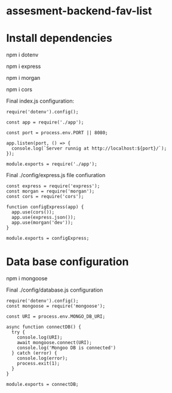 # assesment-backend-fav-list

# Install dependencies
npm i dotenv

npm i express

npm i morgan

npm i cors

Final index.js configuration:

```
require('dotenv').config();

const app = require('./app');

const port = process.env.PORT || 8080;

app.listen(port, () => {
  console.log(`Server runnig at http://localhost:${port}/`);
});

module.exports = require('./app');
```

Final ./config/express.js file confiuration
```
const express = require('express');
const morgan = require('morgan');
const cors = require('cors');

function configExpress(app) {
  app.use(cors());
  app.use(express.json());
  app.use(morgan('dev'));
}

module.exports = configExpress;

```

# Data base configuration
npm i mongoose

Final ./config/database.js configuration
```
require('dotenv').config();
const mongoose = require('mongoose');

const URI = process.env.MONGO_DB_URI;

async function connectDB() {
  try {
    console.log(URI);
    await mongoose.connect(URI);
    console.log('Mongoo DB is connected')
  } catch (error) {
    console.log(error);
    process.exit(1);
  }
}

module.exports = connectDB;

```
